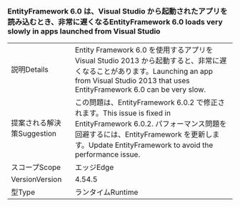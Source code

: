 ### <a name="entityframework-60-loads-very-slowly-in-apps-launched-from-visual-studio"></a><span data-ttu-id="2a76b-101">EntityFramework 6.0 は、Visual Studio から起動されたアプリを読み込むとき、非常に遅くなる</span><span class="sxs-lookup"><span data-stu-id="2a76b-101">EntityFramework 6.0 loads very slowly in apps launched from Visual Studio</span></span>

|   |   |
|---|---|
|<span data-ttu-id="2a76b-102">説明</span><span class="sxs-lookup"><span data-stu-id="2a76b-102">Details</span></span>|<span data-ttu-id="2a76b-103">Entity Framework 6.0 を使用するアプリを Visual Studio 2013 から起動すると、非常に遅くなることがあります。</span><span class="sxs-lookup"><span data-stu-id="2a76b-103">Launching an app from Visual Studio 2013 that uses EntityFramework 6.0 can be very slow.</span></span>|
|<span data-ttu-id="2a76b-104">提案される解決策</span><span class="sxs-lookup"><span data-stu-id="2a76b-104">Suggestion</span></span>|<span data-ttu-id="2a76b-105">この問題は、EntityFramework 6.0.2 で修正されます。</span><span class="sxs-lookup"><span data-stu-id="2a76b-105">This issue is fixed in EntityFramework 6.0.2.</span></span> <span data-ttu-id="2a76b-106">パフォーマンス問題を回避するには、EntityFramework を更新します。</span><span class="sxs-lookup"><span data-stu-id="2a76b-106">Update EntityFramework to avoid the performance issue.</span></span>|
|<span data-ttu-id="2a76b-107">スコープ</span><span class="sxs-lookup"><span data-stu-id="2a76b-107">Scope</span></span>|<span data-ttu-id="2a76b-108">エッジ</span><span class="sxs-lookup"><span data-stu-id="2a76b-108">Edge</span></span>|
|<span data-ttu-id="2a76b-109">Version</span><span class="sxs-lookup"><span data-stu-id="2a76b-109">Version</span></span>|<span data-ttu-id="2a76b-110">4.5</span><span class="sxs-lookup"><span data-stu-id="2a76b-110">4.5</span></span>|
|<span data-ttu-id="2a76b-111">型</span><span class="sxs-lookup"><span data-stu-id="2a76b-111">Type</span></span>|<span data-ttu-id="2a76b-112">ランタイム</span><span class="sxs-lookup"><span data-stu-id="2a76b-112">Runtime</span></span>|


